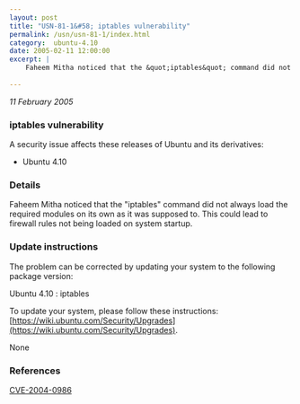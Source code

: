 ```yaml
---
layout: post
title: "USN-81-1&#58; iptables vulnerability"
permalink: /usn/usn-81-1/index.html
category:  ubuntu-4.10
date: 2005-02-11 12:00:00
excerpt: |
    Faheem Mitha noticed that the &quot;iptables&quot; command did not always load the required modules on its own as it was supposed to. This could lead to firewall rules not being loaded on system startup.
    
--- 
```

 
 

*11 February 2005*

### iptables vulnerability

A security issue affects these releases of Ubuntu and its derivatives:

* Ubuntu 4.10

### Details

Faheem Mitha noticed that the &quot;iptables&quot; command did not always load the required modules on its own as it was supposed to. This could lead to firewall rules not being loaded on system startup.

### Update instructions

The problem can be corrected by updating your system to the following package version:

Ubuntu 4.10
 : iptables 

To update your system, please follow these instructions: [https://wiki.ubuntu.com/Security/Upgrades](https://wiki.ubuntu.com/Security/Upgrades).

None

### References

 
 [CVE-2004-0986](http://people.ubuntu.com/~ubuntu-security/cve/CVE-2004-0986)
 

